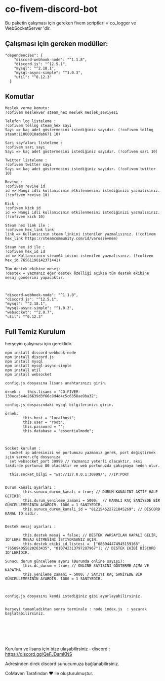 # co-fivem-discord-bot

Bu paketin çalışması için gereken fivem scriptleri = co_logger ve WebSocketServer 'dir.

##  Çalışması için gereken modüller:

```
"dependencies": {
    "discord-webhook-node": "^1.1.8",
    "discord.js": "^12.5.1",
    "mysql": "^2.18.1",
    "mysql-async-simple": "^1.0.3",
    "util": "^0.12.3"
  }
  ```
  
## Komutlar

```
Meslek verme komutu:
!cofivem meslekver steam_hex meslek meslek_seviyesi
 
Telefon log listeleme :
!cofivem tellog steam_hex sayı
Sayı => kaç adet göstermesini istediğiniz sayıdır. (!cofivem tellog steam:11000010adab671 10) 
 
Sarı sayfaları listeleme :
!cofivem sarı sayı
Sayı => kaç adet göstermesini istediğiniz sayıdır. (!cofivem sarı 10)

Twitter listeleme :
!cofivem twitter sayı
Sayı => kaç adet göstermesini istediğiniz sayıdır. (!cofivem twitter 10)

Revive :
!cofivem revive id
id => Hangi idli kullanıcının etkilenmesini istediğinizi yazmalısınız. (!cofivem revive 10)

Kick :
!cofivem kick id
id => Hangi idli kullanıcının etkilenmesini istediğinizi yazmalısınız. (!cofivem kick 10)

Steam hex link ile :
!cofivem hex_link link
link => Kullanıcının steam linkini istenilen yazmalısınız. (!cofivem hex_link https://steamcommunity.com/id/varossevmem)

Steam hex id ile :
!cofivem hex_id id
id => Kullanıcının steam64 idsini istenilen yazmalısınız. (!cofivem hex_id 76561198142371441)

Tüm destek ekibine mesej:
!destek = yazmanız eğer destek özelliği açıksa tüm destek ekibine mesaj gönderimi yapacaktır.

 
```

    "discord-webhook-node": "^1.1.8",
    "discord.js": "^12.5.1",
    "mysql": "^2.18.1",
    "mysql-async-simple": "^1.0.3",
    "websocket": "^2.0.7", 
    "util": "^0.12.3"
    
## Full Temiz Kurulum
herşeyin çalışması için gereklidir.
```
npm install discord-webhook-node
npm install discord.js
npm install mysql
npm install mysql-async-simple
npm install util
npm install websocket

config.js dosyasına lisans anahtarınızı girin.

örnek :   this.lisans = "CO-FIVEM-130eca5e4e26639d3f66c8d4d4c5c6358ae9ba32";

config.js dosyasındaki mysql bilgilerinizi girin.

örnek:
        this.host = "localhost";
        this.user = "root";
        this.password = "";
        this.database = "essentialmode";



Socket kurulum :
  socket ip adresinizi ve portunuzu yazmanız gerek, port değiştirmek için server.cfg dosyanıza 
  set websocket_port 30999 // Yazmanız yeterli olacaktır, aksi takdirde portunuz 80 olacaktır ve web portunuzda çakışmaya neden olur.
  
  this.socket_bilgi = "ws://127.0.0.1:30999/"; //IP:PORT


Durum kanalı ayarları :
        this.sunucu_durum_kanali = true; // DURUM KANALINI AKTİF HALE GETİRİR
        this.durum_yenileme_zamani = 5000;  // KANALI KAÇ SANİYEDE BİR GÜNCELLEMESİNİN AYARDIR. 1000 = 1 SANİYEDİR.
        this.sunucu_durum_kanali_id = "812154522721845269"; // DİSCORD KANAL ID'sidir.
        
        
Destek mesaj ayarları :

        this.destek_mesaj = false; // DESTEK VARSAYILAN KAPALI GELİR, ID'LERE MESAJ GİTMESİNİ İSTİYORSANIZ AÇIN.
        this.destek_ekibi_id_listesi =  ["686944474945159168" , "765894055820263435", "810742313797287967"]; // DESTEK EKİBİ DİSCORD ID'LERİDİR.
        
Sunucu durum güncelleme ayarı (Durumda online sayısı):
        this.dc_durum = true; // ONLINE SAYISINI GÖSTERME AÇMA VE KAPATMA
        this.yenileme_zamani = 5000; / SAYIYI KAÇ SANİYEDE BİR GÜNCELLEMESİNİN AYARDIR. 1000 = 1 SANİYEDİR.



config.js dosyasını kendi istediğiniz gibi ayarlayabilirsiniz.


herşeyi tamamladıktan sonra terminale : node index.js  : yazarak başlatabilirsiniz.







```



Kurulum ve lisans için bize ulaşabilirsiniz - discord : https://discord.gg/QeFJDamKNS

Adresinden direk discord sunucumuza bağlanabilirsiniz.

CoMaven Tarafından ❤️ ile oluşturulmuştur.

